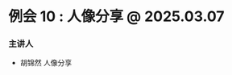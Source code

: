 # 例会 10 : 人像分享 @ 2025.03.07

### 主讲人

- 胡锦然 人像分享


<!-- ### 附录

- [例会10ppt-人像分享-hjr-2025.03.07](作品&入坑分享-mch.pptx)  -->